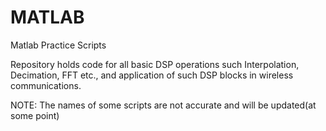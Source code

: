 # MATLAB
Matlab Practice Scripts

Repository holds code for all basic DSP operations such Interpolation, Decimation, FFT etc., and application of such DSP blocks in wireless communications.

NOTE: The names of some scripts are not accurate and will be updated(at some point)

